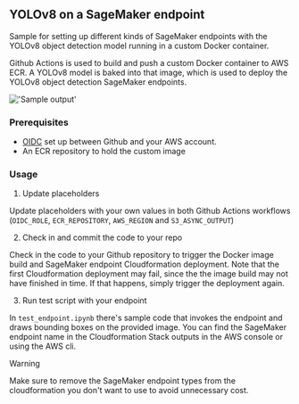 ## YOLOv8 on a SageMaker endpoint

Sample for setting up different kinds of SageMaker endpoints with the YOLOv8 object detection model running in a custom Docker container.

Github Actions is used to build and push a custom Docker container to AWS ECR. A YOLOv8 model is baked into that image, which is used to deploy the YOLOv8 object detection SageMaker endpoints.

!['Sample output'](./assets/sample.png)

### Prerequisites

- [OIDC](https://docs.github.com/en/actions/deployment/security-hardening-your-deployments/configuring-openid-connect-in-amazon-web-services) set up between Github and your AWS account.
- An ECR repository to hold the custom image

### Usage

1. Update placeholders

Update placeholders with your own values in both Github Actions workflows (`OIDC_ROLE`, `ECR_REPOSITORY`, `AWS_REGION` and `S3_ASYNC_OUTPUT`)

2. Check in and commit the code to your repo

Check in the code to your Github repository to trigger the Docker image build and SageMaker endpoint Cloudformation deployment. Note that the first Cloudformation deployment may fail, since the the image build may not have finished in time. If that happens, simply trigger the deployment again.

3. Run test script with your endpoint

In `test_endpoint.ipynb` there's sample code that invokes the endpoint and draws bounding boxes on the provided image. You can find the SageMaker endpoint name in the Cloudformation Stack outputs in the AWS console or using the AWS cli.

> [!WARNING]  
> Make sure to remove the SageMaker endpoint types from the cloudformation you don't want to use to avoid unnecessary cost.

